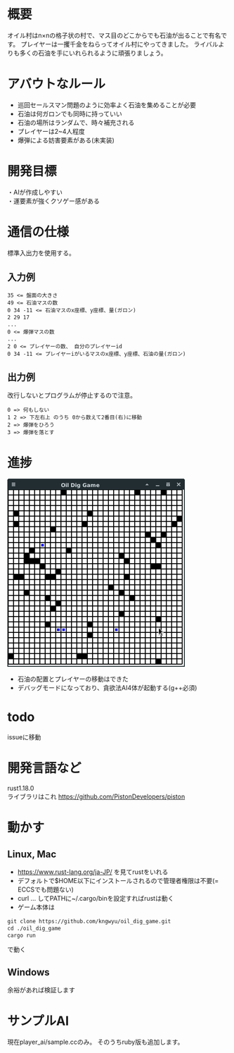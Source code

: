 
# 概要
オイル村はn×nの格子状の村で、マス目のどこからでも石油が出ることで有名です。
プレイヤーは一攫千金をねらってオイル村にやってきました。
ライバルよりも多くの石油を手にいれられるように頑張りましょう。

# アバウトなルール

- 巡回セールスマン問題のように効率よく石油を集めることが必要
- 石油は何ガロンでも同時に持っていい
- 石油の場所はランダムで、時々補充される
- プレイヤーは2~4人程度
- 爆弾による妨害要素がある(未実装)

# 開発目標
・AIが作成しやすい  
・運要素が強くクソゲー感がある

# 通信の仕様
標準入出力を使用する。

## 入力例
```text
35 <= 盤面の大きさ
49 <= 石油マスの数
0 34 -11 <= 石油マスのx座標、y座標、量(ガロン)
2 29 17
...
0 <= 爆弾マスの数
...
2 0 <= プレイヤーの数、 自分のプレイヤーid
0 34 -11 <= プレイヤーiがいるマスのx座標、y座標、石油の量(ガロン)
```

## 出力例
改行しないとプログラムが停止するので注意。
```text
0 => 何もしない
1 2 => 下左右上 のうち 0から数えて2番目(右)に移動
2 => 爆弾をひろう
3 => 爆弾を落とす
```

# 進捗

![png2](./images/game_0626.png)

- 石油の配置とプレイヤーの移動はできた
- デバッグモードになっており、貪欲法AI4体が起動する(g++必須)

# todo
issueに移動

# 開発言語など
rust1.18.0  
ライブラリはこれ
https://github.com/PistonDevelopers/piston

# 動かす

## Linux, Mac

- https://www.rust-lang.org/ja-JP/ を見てrustをいれる
- デフォルトで$HOME以下にインストールされるので管理者権限は不要(= ECCSでも問題ない)
- curl ... してPATHに~/.cargo/binを設定すればrustは動く
- ゲーム本体は
```text
git clone https://github.com/kngwyu/oil_dig_game.git
cd ./oil_dig_game
cargo run
```
で動く

## Windows
余裕があれば検証します

# サンプルAI

現在player_ai/sample.ccのみ。
そのうちruby版も追加します。